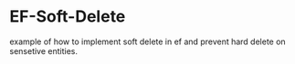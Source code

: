# EF-Soft-Delete
 
example of how to implement soft delete in ef and prevent hard delete on sensetive entities.
